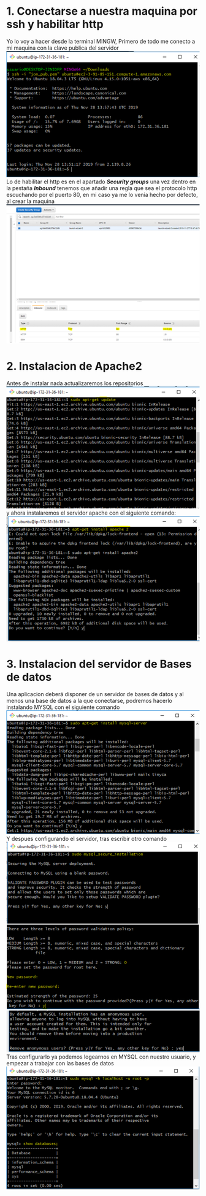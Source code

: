 # 1. Conectarse a nuestra maquina por ssh y habilitar http
Yo lo voy a hacer desde la terminal MINGW, Primero de todo me conecto a mi maquina con la clave publica del servidor
![](images/jon/captura01.png)
Lo de habilitar el http es en el apartado ***Security groups*** una vez dentro en la pestaña ***Inbound*** tenemos que añadir una regla que sea el protocolo http escuchando por el puerto 80, en mi caso ya me lo venia hecho por defecto, al crear la maquina
![](images/jon/captura03.png)

# 2. Instalacion de Apache2
Antes de instalar nada actualizaremos los repositorios
![](images/jon/captura02.png)
y ahora instalaremos el servidor apache con el siguiente comando:
![](images/jon/captura04.png)
# 3. Instalacion del servidor de Bases de datos
Una aplicacion deberá disponer de un servidor de bases de datos y al menos una base de datos a la que conectarse, podremos hacerlo instalando MYSQL con el siguiente comando
![](images/jon/captura05.png)
Y despues configurando el servidor, tras escribir otro comando
![](images/jon/captura06.png)
![](images/jon/captura07.png)
![](images/jon/captura08.png)
Tras configurarlo ya podemos logearnos en MYSQL con nuestro usuario, y empezar a trabajar con las bases de datos
![](images/jon/captura10.png)
